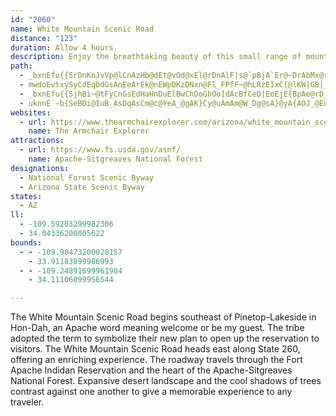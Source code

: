 ```yaml
---
id: "2060"
name: White Mountain Scenic Road
distance: "123"
duration: Allow 4 hours.
description: Enjoy the breathtaking beauty of this small range of mountains located in east-central Arizona.
path:
  - _bxnEfu{{SrDnKnJvVp@lCnAzHb@dEt@vOd@xEl@rDnAlF|s@`pBjA`Er@~DrAbMx@rGr@fDpAfEpCjGpHnNlCzGz@~ChAhGlEpc@HrCOjDmAbGeBzEqFrJcCjIoCpM_AdDgAfCyC~EsBtBy_@tXeD`DmB`CyA|B}AnCkAjCyV|q@}@jCs@lC{AzHyAfL{Dlf@iFxj@gB|TErHR`Fj@|EbCtMh@dFHdEC|E[jFc@`D_AxEuHvYiAlD}GlO{AnEm@xBgTn|@o@fDoAhIk@rFi@lLGlEv@jzAMdFOlB_AxEcBhF{KhYgk@zvAqEtKaCtE{DdGcC`D{`AxhAuBtDu@pBaAzC_AxEm@zEoDha@YdDU|E?lzADnINfGh@lDn@~BbGnP`A`Dn@tDp@rJb@xBd@dBdBnD|@rAtGrHhApBrAlDxAtFZlC\~FnAzb@XdK?dDInCYfD_D`Tq@xGK|NNbNArKIt@u@pDOzPc@lDa@dBqBtCeNfO{H`LyAfB}CxBmEfB{Ax@s@r@qAjC[lAIlAEzCh@dDxB`JtChK`CvJx@tG`Ffi@IrJwEhvA_@|Fo@jBi@dA
  - mwdoEvtxySyCdEqDdGsAnEeArEk@nEWpDKzDNxn@Fl_FPfF~@hLRzEIxC{@lKW|GB|_ANfGZvErC~YhPt}AxAjIjJh]n@jDb@lDPnDFtC^`t@JjGXtIZbFzn@~|H`BrOpIps@TdEO`KT`EbAjDxCvGxAdGlBzEvh@|cAli@xeA|BrGp@`DlAnHfDnUVrAp@jGFnEOpGYlB{@nD}B~He@xCYlD?`FNdDt@lEfBlFnAtBjBzBpNdNxB`CxArBbBzC|IfSr@~@zA`BbBfAzIdEvBlArCvCdA`BlAfD|Gj[tAjDvAnB`CvBpAr@jG~BrFhDnA~AbAjBpAlEnCbSdN~gApQbuApBrPx@|KPtG?j]M~Em@zD_AbEcAfCgCzDiEjFcB`DeBrFo@fDQtBKrACbE`@v~@MfCcC~Qc@dFCfGXdDf@rCx@nC|ErMpVbl@dCrHrJpTvRji@lC~F
  - _bxnEfu{{SjhBi~@tFyCnGsEdHaHnDuElBwChDoGhOo]dAcBfCeD|EeEjE{BpAe@rD_AvD_@`EM|GDdKX~DGrBk@d@Wr@m@lA_Bj@_B^mB~@}Rf@wD^iAn@eAbAmAzMeKhBiBhB_D~@yC\aCTqDAgEM_B_@{CeCiNg@yDO_FEeVIsFYmGoAsHs@}FUkCcBq_@?qCX}C|@}Dj@yAdAoBvGkJ`EoGpLgPlSsYhBkDzJwTxByDlFwFhQqOrC}Cx@kAhCyEhDuKxAuDbD}E|CaDlCsAhFsAdGg@zNy@|EqAvFmArDc@~IOnFY|EeAhL_BhBSnBDv@RhAl@l@l@dAdBfD`HzCjHfDpGnCpEhFfN\Rd@@l@STWJYFi@IwDDaFQuHF_DdAaDjGyNvAoF~@uEnAkEhAaDxAyAd@W|Ba@~XkDfDu@nC}AbS}PtAg@bCRt@RfEzB|@X~APzASnIgDnACbJrFfD~@nHj@xEj@n@Cb@e@hAaExB{B|BwClJqKj@iAJc@CkAg@qDR{Ar@_B`JoLt@sBHqA^_e@a@qK@_DHyGN_Dx@}D|Kc^|@oFRqHNgCNu@l@iBd@m@tAkArAaBpCyF~BaEhAaA`GsBt@w@Z_AL{@jAgMVqDDuD?yCm@aR{@{_@?_Fd@gJTuIBgHU{BcCaOIyADmARcCn@{B~AuCrCeC|B_EdPq^fHmZ|BaH|GkKnAgB|A_B_BeDiAuAo@e@_KaFcBYiCD}Fr@gg@RcDE_BUmBq@kJgEg~@ec@oAc@a@GsARk@b@iBxB}@XoVz@yBE_Cs@aBkAuAiByEkLcA{AqJmHmBmBgJiQuAy@{LsBaDw@wFaD}DaEu@g@cAc@k@Mu@?iHXiB[[WmAwAuIgViD}IeAaByJuIgm@yg@g[cWaGaDyByAk_@k]gh@kUiAYoBU}AB}Cf@qBx@kU|OoB~A{GlI_BbAmARkNC}CKo@Io@WgBsAsl@kk@mAm@sEmA_Bm@qD_CyBaAsCe@{MQkIp@uAQgj@qOsAu@cA{@u@eAk@uAa@eBUkCQ}FQiAUaAu@_BcWk[oGuD_Cw@cCg@gEEmVr@yBR}@RaAd@m@j@o@x@e@fAeAdDiFpR{@~EIrAB`Gi@`B]d@}DlC_A|@gLhSYZ}@\e@Ei@Yi@}@Km@TgEEuAOu@aEiJSq@AaBzAiM?gBe@eF_@yAs@y@cBgAQw@Im@b@yG@oBMyB[}AQ_@m@Uy@C_Ej@}@|@yAzDe@lBiBlLSr@O^w@x@uCrAy@`AyClIWvBKrCOb@_B~AyBxAgAd@_@Bs@e@Qc@@aCEq@e@gAsFoJcAw@m@M{ADw@Z_AnA_AzBi@`@mFdCcAV_Q`Bi@E_@Mi@_A_AgG~@sG@m@CaGOgAa@kAy@qAs@m@e@Q{@?}@j@mAdCm@t@WNe@Bc@C[Qc@g@Mi@Ey@BcKEq@Om@Ya@_@]}@Yy@?{@`@gDdEy@Xs@Ak@W][iA}By@o@_@Cc@Jo@r@wB~DWx@Gf@VjAxDhGNdAEjAYfAiB~D_@Zo@PiAQu@y@mB{CiAkD{BiCmAqC{ByCiAoD_AyAe@m@mD}A}@{@_@cAcAcE[q@s@q@iRiHiCw@_AGgFd@yB@_HuAsC_ByE_EoAa@sB?mDfA_BVon@q@uAJqEfBgGrAgIrHyCxA
  - uknnE`~b{SeBDi@IuB_AsDqAsCm@c@YeA_@gAK}Cy@uAmAm@W_Dg@sA}@yA{AOJ_@EeGeD{Am@wCkDUADeAi@s@eIy@yFuDiBq@_AEqK^oOVwAWyEwB}Bu@wG_AuAqAi@aBYaI_@yDs@gCsA_CmEmEeAaAaAq@eA_@}A_@eAEeb@{@_F@aFh@md@nIoB`@mChAwJjHgI~GqC`DsFjIiA`AuAx@aBd@cBRmG?cDb@yAh@qE|B_Cr@iBZsBNsd@}@cGFmAJgDj@kD`AoKxDo@b@cAbAiArCO~@_@x@cA~@iAd@gBDoFsByAWsBAiCd@gi@jZ_Bp@cBXcB@}Cm@_BaAqHwH
websites:
  - url: https://www.thearmchairexplorer.com/arizona/white_mountain_scenic_road.php
    name: The Armchair Explorer
attractions:
  - url: https://www.fs.usda.gov/asnf/
    name: Apache-Sitgreaves National Forest
designations:
  - National Forest Scenic Byway
  - Arizona State Scenic Byway
states:
  - AZ
ll:
  - -109.59203299982306
  - 34.04336200005622
bounds:
  - - -109.90473200028157
    - 33.91183899986993
  - - -109.24891699961984
    - 34.11106099956544

---
```


The White Mountain Scenic Road begins southeast of Pinetop-Lakeside in Hon-Dah, an Apache word meaning welcome or be my guest. The tribe adopted the term to symbolize their new plan to open up the reservation to visitors. The White Mountain Scenic Road heads east along State 260, offering an enriching experience. The roadway travels through the Fort Apache Indidan Reservation and the heart of the Apache-Sitgreaves National Forest. Expansive desert landscape and the cool shadows of trees contrast against one another to give a memorable experience to any traveler.
